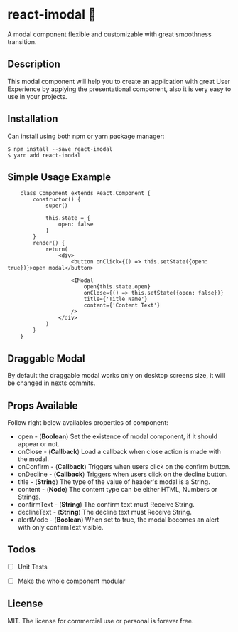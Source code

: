 # react-imodal 💬
A modal component flexible and customizable with great smoothness transition.

## Description
This modal component will help you to create an application with great User Experience by applying the presentational component, also it is very easy to use in your projects.

## Installation

Can install using both npm or yarn package manager:
```CLI
$ npm install --save react-imodal
$ yarn add react-imodal
```

## Simple Usage Example
```JS
    class Component extends React.Component {
        constructor() {
            super()
            
            this.state = {
                open: false
            }
        }
        render() {
            return(
                <div>
                    <button onClick={() => this.setState({open: true})}>open modal</button>
                    
                    <IModal
                        open{this.state.open}
                        onClose={() => this.setState({open: false})}
                        title={'Title Name'}
                        content={'Content Text'}
                    />
                </div>                
            )
        }
    }
```
## Draggable Modal
By default the draggable modal works only on desktop screens size, it will be changed in nexts commits.


## Props Available
Follow right below availables properties of component: 
- open - (**Boolean**) Set the existence of modal component, if it should appear or not.
- onClose - (**Callback**) Load a callback when close action is made with the modal.
- onConfirm - (**Callback**) Triggers when users click on the confirm button.
- onDecline - (**Callback**) Triggers when users click on the decline button.
- title - (**String**) The type of the value of header's modal is a String.
- content - (**Node**) The content type can be either HTML, Numbers or Strings.
- confirmText - (**String**) The confirm text must Receive String.
- declineText - (**String**) The decline text must Receive String.
- alertMode - (**Boolean**) When set to true, the modal becomes an alert with only confirmText visible.

## Todos
- [ ] Unit Tests
- [ ] Make the whole component modular


## License
MIT. The license for commercial use or personal is forever free.